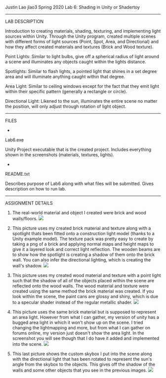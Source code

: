 Justin Lao
jlao3
Spring 2020
Lab 6: Shading in Unity or Shadertoy

----------
LAB DESCRIPTION

Introduction to creating materials, shading, texturing, and implementing light sources within Unity.
Through the Unity program, created multiple scenes with different forms of light sources (Point, Spot, Area, and
Directional) and how they affect created materials and textures (Brick and Wood texture).

Point Lights: Similar to light bulbs, give off a spherical radius of light around a scene and illuminates any objects caught within the lights distance.

Spotlights: Similar to flash lights, a pointed light that shines in a set degree area and will illuminate anything caught within that degree.

Area Light: Similar to ceiling windows except for the fact that they emit light within their specific pattern (generally a rectangle or circle).

Directional Light: Likened to the sun, illuminates the entire scene no matter the position, will only adjust through rotation of light object.

----------
FILES

-
Lab6.exe

Unity Project executable that is the created project. Includes everything shown in the screenshots (materials,
textures, lights).

-
README.txt

Describes purpose of Lab6 along with what files will be submitted.
Gives description on how to run lab.

----------
ASSIGNMENT DETAILS

1. The real-world material and object I created were brick and wood walls/floors.
![](lab6/Images/Wood_and_Brick_Inspiration.jpg)

2. This picture uses my created brick material and texture along with a spotlight thats been fitted onto a construction light model (thanks to a Unity example model).
The texture pack was pretty easy to create by taking a png of a brick and applying normal maps and height maps to give it a layered look and correct light reflection. The
wooden beams are to show how the spotlight is creating a shadow of them onto the brick wall. You can also infer the directional lighting, which is creating the wall's shadow.
![](lab6/Images/Brick_Material_and_Texture.png)

3. This picture uses my created wood material and texture with a point light such that the shadow of all of the objects placed within the scene are reflected onto the wood walls.
The wood material and texture were created using the same method the brick material was created. If you look within the scene, the paint cans are glossy and shiny, which is due to
a specular shader instead of the regular metallic shader. 
![](lab6/Images/Wood_Material_and_Texture.png)

4. This picture uses the same brick material but is supposed to represent an area light. However from what I can gather, my version of unity has a bugged area light in which
it won't show up on the scene. I tried changing the lightmapping and more, but  from what I can gather on forums online, my version just doesn't show the area light. In the screenshot
you will see though that I do have it added and implemented into the scene.
![](lab6/Images/Area_Light.png)

5. This last picture shows the custom skybox I put into the scene along with the directional light that has been rotated to represent the sun's angle from the skybox to the objects.
This gives off the shadow of the walls and some other objects that you see in the previous images.
![](lab6/Images/Directional_Light_and_Skybox.png)

